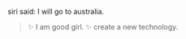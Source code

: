 siri said:
I will go to australia.

>:sparkles:  I am good girl. :sparkles:
>create a new technology.


